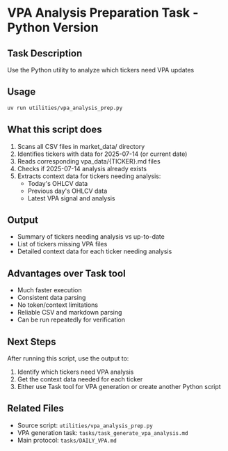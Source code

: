 # VPA Analysis Preparation Task - Python Version

## Task Description
Use the Python utility to analyze which tickers need VPA updates

## Usage
```bash
uv run utilities/vpa_analysis_prep.py
```

## What this script does
1. Scans all CSV files in market_data/ directory
2. Identifies tickers with data for 2025-07-14 (or current date)
3. Reads corresponding vpa_data/{TICKER}.md files
4. Checks if 2025-07-14 analysis already exists
5. Extracts context data for tickers needing analysis:
   - Today's OHLCV data
   - Previous day's OHLCV data  
   - Latest VPA signal and analysis

## Output
- Summary of tickers needing analysis vs up-to-date
- List of tickers missing VPA files
- Detailed context data for each ticker needing analysis

## Advantages over Task tool
- Much faster execution
- Consistent data parsing
- No token/context limitations
- Reliable CSV and markdown parsing
- Can be run repeatedly for verification

## Next Steps
After running this script, use the output to:
1. Identify which tickers need VPA analysis
2. Get the context data needed for each ticker
3. Either use Task tool for VPA generation or create another Python script

## Related Files
- Source script: `utilities/vpa_analysis_prep.py`
- VPA generation task: `tasks/task_generate_vpa_analysis.md`
- Main protocol: `tasks/DAILY_VPA.md`